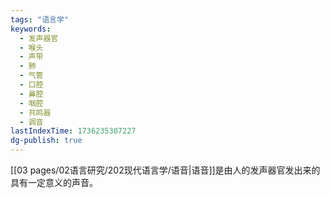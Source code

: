 ```yaml
---
tags: "语言学"
keywords:
  - 发声器官
  - 喉头
  - 声带
  - 肺
  - 气管
  - 口腔
  - 鼻腔
  - 咽腔
  - 共鸣器
  - 调音
lastIndexTime: 1736235307227
dg-publish: true
---
```

 [[03 pages/02语言研究/202现代语言学/语音\|语音]]是由人的发声器官发出来的具有一定意义的声音。